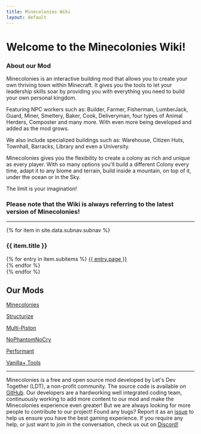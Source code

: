 ```yaml
---
title: Minecolonies Wiki
layout: default
---
```

# Welcome to the Minecolonies Wiki!

### About our Mod

Minecolonies is an interactive building mod that allows you to create your own thriving town within Minecraft. It gives you the tools to let your leadership skills soar by providing you with everything you need to build your own personal kingdom.

Featuring NPC workers such as: Builder, Farmer, Fisherman, LumberJack, Guard, Miner, Smeltery, Baker, Cook, Deliveryman, four types of Animal Herders, Composter and many more. With even more being developed and added as the mod grows.

We also include specialized buildings such as: Warehouse, Citizen Huts, Townhall, Barracks, Library and even a University.

Minecolonies gives you the flexibility to create a colony as rich and unique as every player. With so many options you'll build a different Colony every time, adapt it to any biome and terrain, build inside a mountain, on top of it, under the ocean or in the Sky.

The limit is your imagination!

### Please note that the Wiki is always referring to the latest version of Minecolonies!

---


<div class="row">
{% for item in site.data.subnav.subnav %}
    <div class="col-lg col-md-3 col-sm-12 text-center">
        <h3 class="button p-1">{{ item.title }}</h3>
        {% for entry in item.subitems %}
            <a class="" href="{{ entry.url | relative_url }}">{{ entry.page }}</a><br />
        {% endfor %}
    </div>
{% endfor %}
</div>


## Our Mods

[Minecolonies](https://www.curseforge.com/minecraft/mc-mods/minecolonies)

[Structurize](https://www.curseforge.com/minecraft/mc-mods/structurize)

[Multi-Piston](https://www.curseforge.com/minecraft/mc-mods/multi-piston)

[NoPhantomNoCry](https://www.curseforge.com/minecraft/mc-mods/nophantomnocry)

[Performant](https://www.curseforge.com/minecraft/mc-mods/performant)

[Vanilla+ Tools](https://www.curseforge.com/minecraft/mc-mods/vanilla-tools)

---

Minecolonies is a free and open source mod developed by Let's Dev Together (LDT), a non-profit community. The source code is available on [GitHub](https://github.com/ldtteam/minecolonies). Our developers are a hardworking well integrated coding team, continuously working to add more content to our mod and make the Minecolonies experience even greater! But we are always looking for more people to contribute to our project! Found any bugs? Report it as an [issue](https://github.com/ldtteam/minecolonies/issues/new) to help us ensure you have the best gaming experience. If you require any help, or just want to join in the conversation, check us out on [Discord!](https://discord.gg/YEas2Yv)

